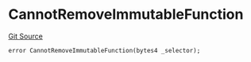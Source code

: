 # CannotRemoveImmutableFunction
[Git Source](https://github.com/thrackle-io/Tron/blob/68f4a826ed4aff2c87e6d1264dce053ee793c987/src/economic/ruleStorage/RuleStorageDiamondLib.sol)


```solidity
error CannotRemoveImmutableFunction(bytes4 _selector);
```

